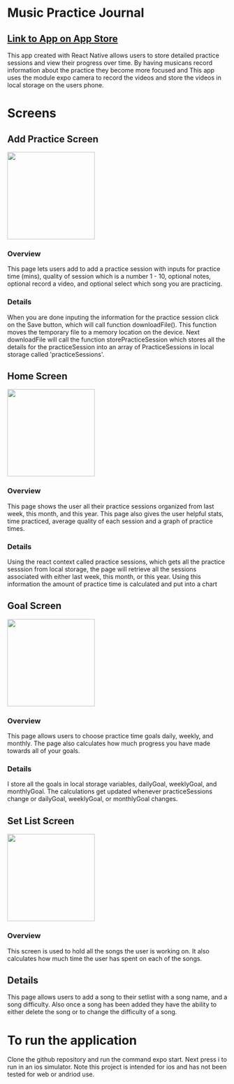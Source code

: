 # Music Practice Journal
## [Link to App on App Store](https://apps.apple.com/us/app/music-practice-journal/id1612882454)
This app created with React Native allows users to store detailed practice sessions and view their progress over time.  By having musicans record information about the practice they become more focused and  This app uses the module expo camera to record the videos and store the videos in local storage on the users phone.

# Screens
## Add Practice Screen
<img src='https://user-images.githubusercontent.com/77705797/182207563-9c260308-e6a6-45c1-a21f-15f91125f4cd.png'  width=200 />

### Overview
This page lets users add to add a practice session with inputs for practice time (mins), quality of session which is a number 1 - 10, optional notes, optional record a video, and optional select which song you are practicing.
### Details
When you are done inputing the information for the practice session click on the Save button, which will call function downloadFile().  This function moves the temporary file to a memory location on the device.  Next downloadFile will call the function storePracticeSession which stores all the details for the practiceSession into an array of PracticeSessions in local storage called 'practiceSessions'.

## Home Screen
 <img src=https://user-images.githubusercontent.com/77705797/182207642-61f588d8-269e-4c40-aa49-e8b61390fd30.png width=200/>
 
### Overview
This page shows the user all their practice sessions organized from last week, this month, and this year.  This page also gives the user helpful stats, time practiced, average quality of each session and a graph of practice times.

### Details
Using the react context called practice sessions, which gets all the practice sesssion from local storage, the page will retrieve all the sessions associated with either last week, this month, or this year.  Using this information the amount of practice time is calculated and put into a chart

## Goal Screen 
<img src=https://user-images.githubusercontent.com/77705797/182207738-d25aff94-a99e-40df-b816-d699eaf4c525.png width=200/>

### Overview
This page allows users to choose practice time goals daily, weekly, and monthly.  The page also calculates how much progress you have made towards all of your goals.
### Details
I store all the goals in local storage variables, dailyGoal, weeklyGoal, and monthlyGoal.  The calculations get updated whenever practiceSessions change or dailyGoal, weeklyGoal, or monthlyGoal changes.

## Set List Screen 
<img src=https://user-images.githubusercontent.com/77705797/182207919-311d41e0-baee-487d-ad61-6a95341a8074.png width=200/>

### Overview 
This screen is used to hold all the songs the user is working on.  It also calculates how much time the user has spent on each of the songs.  
## Details
This page allows users to add a song to their setlist with a song name, and a song difficulty. Also once a song has been added they have the ability to either delete the song or to change the difficulty of a song.

# To run the application
Clone the github repository and run the command expo start.  Next press i to run in an ios simulator.  Note this project is intended for ios and has not been tested for web or andriod use. 

